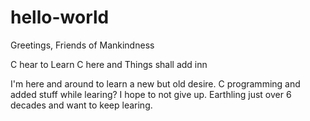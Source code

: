 # hello-world
Greetings, Friends of Mankindness 

C hear to Learn C here and Things shall add inn

I'm here and around to learn a new but old desire. C programming and added stuff while learing?
I hope to not give up. Earthling just over 6 decades and want to keep learing.
